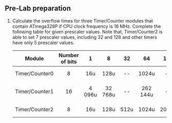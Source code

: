 ## Pre-Lab preparation

1. Calculate the overflow times for three Timer/Counter modules that contain ATmega328P if CPU clock frequency is 16&nbsp;MHz. Complete the following table for given prescaler values. Note that, Timer/Counter2 is able to set 7 prescaler values, including 32 and 128 and other timers have only 5 prescaler values.

   | **Module** | **Number of bits** | **1** | **8** | **32** | **64** | **128** | **256** | **1024** |
   | :-: | :-: | :-: | :-: | :-: | :-: | :-: | :-: | :-: |
   | Timer/Counter0 | 8  | 16u | 128u | -- | 1024u | -- | 4096u | 16 384u |
   | Timer/Counter1 | 16 | 4 096u | 32 768u | -- | 262 144u | -- | 1 048 576u | 4 194 304u |
   | Timer/Counter2 | 8  | 16u | 128u | 512u | 1024u | 2048u | 4096u | 16 384u |